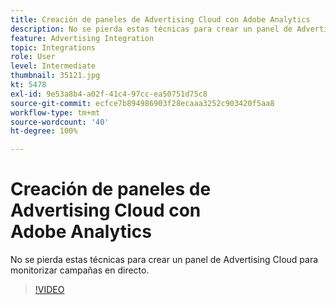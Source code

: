 ```yaml
---
title: Creación de paneles de Advertising Cloud con Adobe Analytics
description: No se pierda estas técnicas para crear un panel de Advertising Cloud para monitorizar campañas en directo.
feature: Advertising Integration
topic: Integrations
role: User
level: Intermediate
thumbnail: 35121.jpg
kt: 5478
exl-id: 9e53a8b4-a02f-41c4-97cc-ea50751d75c8
source-git-commit: ecfce7b894986903f28ecaaa3252c903420f5aa8
workflow-type: tm+mt
source-wordcount: '40'
ht-degree: 100%

---
```


# Creación de paneles de Advertising Cloud con Adobe Analytics

No se pierda estas técnicas para crear un panel de Advertising Cloud para monitorizar campañas en directo.

>[!VIDEO](https://video.tv.adobe.com/v/35121/?quality=12&learn=on)

